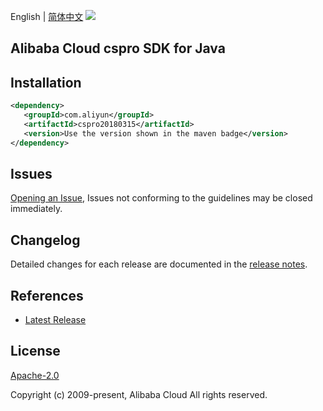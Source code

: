 English | [简体中文](README-CN.md)
![](https://aliyunsdk-pages.alicdn.com/icons/AlibabaCloud.svg)

## Alibaba Cloud cspro SDK for Java

## Installation

```xml
<dependency>
   <groupId>com.aliyun</groupId>
   <artifactId>cspro20180315</artifactId>
   <version>Use the version shown in the maven badge</version>
</dependency>
```

## Issues
[Opening an Issue](https://github.com/aliyun/alibabacloud-sdk/issues/new), Issues not conforming to the guidelines may be closed immediately.

## Changelog
Detailed changes for each release are documented in the [release notes](./ChangeLog.txt).

## References
* [Latest Release](https://github.com/aliyun/alibabacloud-sdk/tree/master/java)

## License
[Apache-2.0](http://www.apache.org/licenses/LICENSE-2.0)

Copyright (c) 2009-present, Alibaba Cloud All rights reserved.
